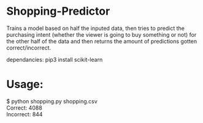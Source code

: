 # Shopping-Predictor
Trains a model based on half the inputed data, then tries to predict the purchasing intent (whether the viewer is going to buy something or not) for the other half of the data and then returns the amount of predictions gotten correct/incorrect.

dependancies:
pip3 install scikit-learn

# Usage:
$ python shopping.py shopping.csv  
Correct: 4088  
Incorrect: 844
